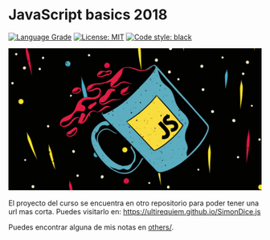 # JavaScript basics 2018

<p>

[![Language Grade](https://img.shields.io/lgtm/grade/javascript/g/UltiRequiem/js-fundamentals-2018.svg?logo=lgtm&logoWidth=18)](https://lgtm.com/projects/g/UltiRequiem/js-fundamentals-2018/context:javascript)
<a href="https://github.com/UltiRequiem/js-fundamentals-2018/blob/main/LICENSE"><img alt="License: MIT" src="https://black.readthedocs.io/en/stable/_static/license.svg"></a>
<a href="https://github.com/UltiRequiem/js-fundamentals-2018"><img alt="Code style: black" src="https://img.shields.io/tokei/lines/github.com/UltiRequiem/js-fundamentals-2018?color=blue&label=Total%20Lines"></a>

</p>

![JS Image](./others/img/jsimage.jpeg)

El proyecto del curso se encuentra en otro repositorio para poder tener una url mas corta. Puedes visitarlo en:
https://ultirequiem.github.io/SimonDice.js

Puedes encontrar alguna de mis notas en [others/](./others/).
